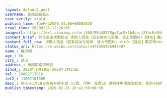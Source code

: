```yaml
---
layout: default_post
username: 金灿灿蘑菇头
user_verify: vipl4
publish_time: TueFeb2520:41:56+08002020
crawl_time: 20200226-12:26:06
imageurl: https://wx1.sinaimg.cn/orj360/98d48378gy1gc8xfb4qajj21hc0u04cr.jpg,https://wx3.sinaimg.cn/orj360/98d48378gy1gc8xfdea42j20u01hc1kx.jpg,https://wx3.sinaimg.cn/orj360/98d48378gy1gc8xfef7chj20u01hch33.jpg
content_brief: 肺炎患者求助超话 求助人信息（若有相关化验单，请上传图片）【姓名】戴宗明【年龄】86【所在城市】武汉【所在小区、社区】杨园南路华腾园【患病时间】2020年1月18日-2020年2月23日【联系方式】18802717016【其他紧急联系人】13807161589【病情描述】 病人于1月18日左右开始不适（心慌、浮 ...全文
content_full_raw: 求助人信息（若有相关化验单，请上传图片）<br/>【姓名】戴宗明<br/>【年龄】86<br/>【所在城市】武汉<br/>【所在小区、社区】杨园南路华腾园<br/>【患病时间】2020年1月18日-2020年2月23日<br/>【联系方式】18802717016<br/>【其他紧急联系人】13807161589<br/>【病情描述】病人于1月18日左右开始不适（心慌、浮肿、没胃口）遂前往中南医院检查，肌酐700左右，做肾透析后有发热情况，马上做ct及核酸检测均排除新冠肺炎。做完三次透析后因疫情严重医院要求出院，后于家中静养。近日，病人出现类似症状（没胃口、心慌等），前往中南医院，上次的主治医生说考虑是肺部感染引起的肾炎，2月23日又在医院做了ct及核酸检测，24日结果显示非新冠肺炎患者（如图），但肺部有严重的积水及肺气肿。25日，前往湖北省中医院希望得到住院治疗，某部门女主任先要求家属到发热门诊开具排除新冠肺炎患者的证明，家属拿到证明后，该主任优以病人为疑似患者且非武昌片区患者为由，拒绝收治。还电话威胁发热门诊负收治全责，后发热门诊反口，拒开证明。现家人求治无门，卧榻家中。刚社区来电要求病人前往隔离点治疗。请问，两次ct、核酸检测均排除疑似，为什么还要病危的老人前往治疗设备不齐全的隔离点进行非专业的治疗？耽误了病情怎么办？本人在此求助，希望社会关注，帮助我们家这位为国家机械制造业做出重大贡献的老人得到专业的正规的治疗，跪谢！！
status_url: https://m.weibo.cn/status/4475955936943487
name_: 戴宗明
age_: 86
city_: 武汉
address_: 杨园南路华腾园
since_: 2020年1月18日-2020年2月23日
tel_: 18802717016
tel2_: 13807161589
desc_: 病人于1月18日左右开始不适（心慌、浮肿、没胃口）遂前往中南医院检查，肌酐700左右，做肾透析后有发热情况，马上做ct及核酸检测均排除新冠肺炎。做完三次透析后因疫情严重医院要求出院，后于家中静养。近日，病人出现类似症状（没胃口、心慌等），前往中南医院，上次的主治医生说考虑是肺部感染引起的肾炎，2月23日又在医院做了ct及核酸检测，24日结果显示非新冠肺炎患者（如图），但肺部有严重的积水及肺气肿。25日，前往湖北省中医院希望得到住院治疗，某部门女主任先要求家属到发热门诊开具排除新冠肺炎患者的证明，家属拿到证明后，该主任优以病人为疑似患者且非武昌片区患者为由，拒绝收治。还电话威胁发热门诊负收治全责，后发热门诊反口，拒开证明。现家人求治无门，卧榻家中。刚社区来电要求病人前往隔离点治疗。请问，两次ct、核酸检测均排除疑似，为什么还要病危的老人前往治疗设备不齐全的隔离点进行非专业的治疗？耽误了病情怎么办？本人在此求助，希望社会关注，帮助我们家这位为国家机械制造业做出重大贡献的老人得到专业的正规的治疗，跪谢！！
publish_timestamp: 2020-02-25 20:41:56+08:00
---
```

